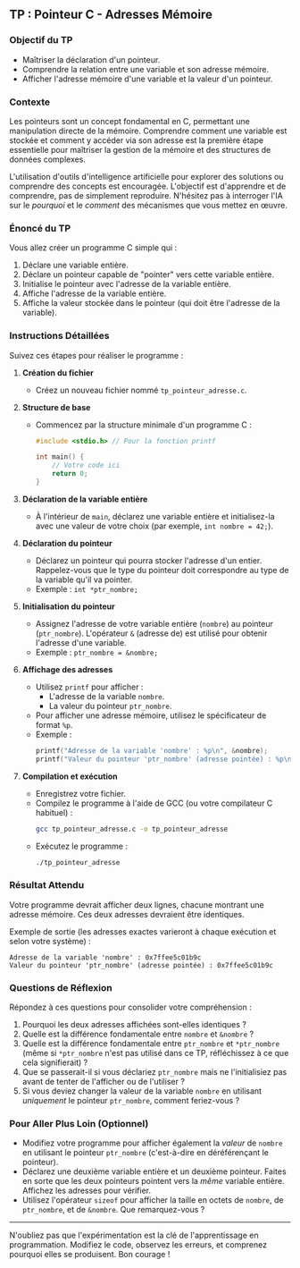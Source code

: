 
## TP : Pointeur C - Adresses Mémoire

### Objectif du TP

*   Maîtriser la déclaration d'un pointeur.
*   Comprendre la relation entre une variable et son adresse mémoire.
*   Afficher l'adresse mémoire d'une variable et la valeur d'un pointeur.

### Contexte

Les pointeurs sont un concept fondamental en C, permettant une manipulation directe de la mémoire. Comprendre comment une variable est stockée et comment y accéder via son adresse est la première étape essentielle pour maîtriser la gestion de la mémoire et des structures de données complexes.

L'utilisation d'outils d'intelligence artificielle pour explorer des solutions ou comprendre des concepts est encouragée. L'objectif est d'apprendre et de comprendre, pas de simplement reproduire. N'hésitez pas à interroger l'IA sur le *pourquoi* et le *comment* des mécanismes que vous mettez en œuvre.

### Énoncé du TP

Vous allez créer un programme C simple qui :
1.  Déclare une variable entière.
2.  Déclare un pointeur capable de "pointer" vers cette variable entière.
3.  Initialise le pointeur avec l'adresse de la variable entière.
4.  Affiche l'adresse de la variable entière.
5.  Affiche la valeur stockée dans le pointeur (qui doit être l'adresse de la variable).

### Instructions Détaillées

Suivez ces étapes pour réaliser le programme :

1.  **Création du fichier**
    *   Créez un nouveau fichier nommé `tp_pointeur_adresse.c`.

2.  **Structure de base**
    *   Commencez par la structure minimale d'un programme C :
        ```c
        #include <stdio.h> // Pour la fonction printf

        int main() {
            // Votre code ici
            return 0;
        }
        ```

3.  **Déclaration de la variable entière**
    *   À l'intérieur de `main`, déclarez une variable entière et initialisez-la avec une valeur de votre choix (par exemple, `int nombre = 42;`).

4.  **Déclaration du pointeur**
    *   Déclarez un pointeur qui pourra stocker l'adresse d'un entier. Rappelez-vous que le type du pointeur doit correspondre au type de la variable qu'il va pointer.
    *   Exemple : `int *ptr_nombre;`

5.  **Initialisation du pointeur**
    *   Assignez l'adresse de votre variable entière (`nombre`) au pointeur (`ptr_nombre`). L'opérateur `&` (adresse de) est utilisé pour obtenir l'adresse d'une variable.
    *   Exemple : `ptr_nombre = &nombre;`

6.  **Affichage des adresses**
    *   Utilisez `printf` pour afficher :
        *   L'adresse de la variable `nombre`.
        *   La valeur du pointeur `ptr_nombre`.
    *   Pour afficher une adresse mémoire, utilisez le spécificateur de format `%p`.
    *   Exemple :
        ```c
        printf("Adresse de la variable 'nombre' : %p\n", &nombre);
        printf("Valeur du pointeur 'ptr_nombre' (adresse pointée) : %p\n", ptr_nombre);
        ```

7.  **Compilation et exécution**
    *   Enregistrez votre fichier.
    *   Compilez le programme à l'aide de GCC (ou votre compilateur C habituel) :
        ```bash
        gcc tp_pointeur_adresse.c -o tp_pointeur_adresse
        ```
    *   Exécutez le programme :
        ```bash
        ./tp_pointeur_adresse
        ```

### Résultat Attendu

Votre programme devrait afficher deux lignes, chacune montrant une adresse mémoire. Ces deux adresses devraient être identiques.

Exemple de sortie (les adresses exactes varieront à chaque exécution et selon votre système) :

```
Adresse de la variable 'nombre' : 0x7ffee5c01b9c
Valeur du pointeur 'ptr_nombre' (adresse pointée) : 0x7ffee5c01b9c
```

### Questions de Réflexion

Répondez à ces questions pour consolider votre compréhension :

1.  Pourquoi les deux adresses affichées sont-elles identiques ?
2.  Quelle est la différence fondamentale entre `nombre` et `&nombre` ?
3.  Quelle est la différence fondamentale entre `ptr_nombre` et `*ptr_nombre` (même si `*ptr_nombre` n'est pas utilisé dans ce TP, réfléchissez à ce que cela signifierait) ?
4.  Que se passerait-il si vous déclariez `ptr_nombre` mais ne l'initialisiez pas avant de tenter de l'afficher ou de l'utiliser ?
5.  Si vous deviez changer la valeur de la variable `nombre` en utilisant *uniquement* le pointeur `ptr_nombre`, comment feriez-vous ?

### Pour Aller Plus Loin (Optionnel)

*   Modifiez votre programme pour afficher également la *valeur* de `nombre` en utilisant le pointeur `ptr_nombre` (c'est-à-dire en déréférençant le pointeur).
*   Déclarez une deuxième variable entière et un deuxième pointeur. Faites en sorte que les deux pointeurs pointent vers la *même* variable entière. Affichez les adresses pour vérifier.
*   Utilisez l'opérateur `sizeof` pour afficher la taille en octets de `nombre`, de `ptr_nombre`, et de `&nombre`. Que remarquez-vous ?

---

N'oubliez pas que l'expérimentation est la clé de l'apprentissage en programmation. Modifiez le code, observez les erreurs, et comprenez pourquoi elles se produisent. Bon courage !
